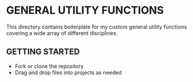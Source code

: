 # GENERAL UTILITY FUNCTIONS

This directory contains boilerplate for my custom general utility functions covering a wide array of different disciplines.

## GETTING STARTED

- Fork or clone the repository
- Drag and drop files into projects as needed
